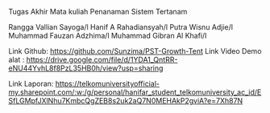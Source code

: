 Tugas Akhir Mata kuliah Penanaman Sistem Tertanam

Rangga Vallian Sayoga/l
Hanif A Rahadiansyah/l
Putra Wisnu Adjie/l
Muhammad Fauzan Adzhima/l
Muhammad Gibran Al Khafi/l

Link Github: https://github.com/Sunzima/PST-Growth-Tent
Link Video Demo alat : https://drive.google.com/file/d/1YDA1_QntRR-eNU44YvhL8f8PzL35HB0h/view?usp=sharing

Link Laporan: https://telkomuniversityofficial-my.sharepoint.com/:w:/g/personal/hanifar_student_telkomuniversity_ac_id/ESfLGMpfJXlNhu7KmbcQgZEB8s2uk2aQ7N0MEHAkP2gviA?e=7Xh87N
